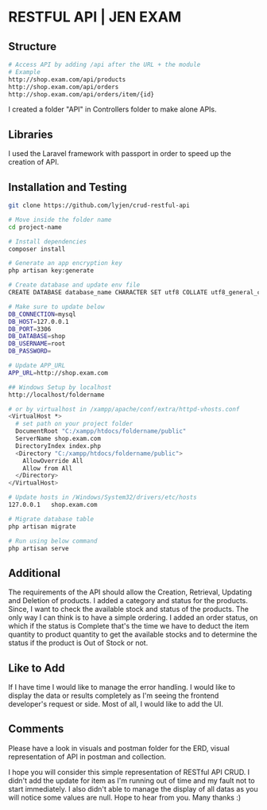 # RESTFUL API | JEN EXAM

## Structure

```bash
# Access API by adding /api after the URL + the module
# Example
http://shop.exam.com/api/products
http://shop.exam.com/api/orders
http://shop.exam.com/api/orders/item/{id}
````
I created a folder "API" in Controllers folder to make alone APIs.

## Libraries
I used the Laravel framework with passport in order to speed up the creation of API.

## Installation and Testing
````bash
git clone https://github.com/lyjen/crud-restful-api

# Move inside the folder name
cd project-name

# Install dependencies
composer install

# Generate an app encryption key
php artisan key:generate

# Create database and update env file
CREATE DATABASE database_name CHARACTER SET utf8 COLLATE utf8_general_ci;

# Make sure to update below
DB_CONNECTION=mysql
DB_HOST=127.0.0.1
DB_PORT=3306
DB_DATABASE=shop
DB_USERNAME=root
DB_PASSWORD=

# Update APP_URL 
APP_URL=http://shop.exam.com

## Windows Setup by localhost
http://localhost/foldername

# or by virtualhost in /xampp/apache/conf/extra/httpd-vhosts.conf
<VirtualHost *>
  # set path on your project folder
  DocumentRoot "C:/xampp/htdocs/foldername/public"
  ServerName shop.exam.com
  DirectoryIndex index.php
  <Directory "C:/xampp/htdocs/foldername/public">
    AllowOverride All
    Allow from All
  </Directory>
</VirtualHost>

# Update hosts in /Windows/System32/drivers/etc/hosts
127.0.0.1   shop.exam.com

# Migrate database table
php artisan migrate

# Run using below command
php artisan serve

````

## Additional

The requirements of the API should allow the Creation, Retrieval, Updating and Deletion of products. I added a category and status for the products. Since, I want to check the available stock and status of the products. The only way I can think is to have a simple ordering. I added an order status, on which if the status is Complete that's the time we have to deduct the item quantity to product quantity to get the available stocks and to determine the status if the product is Out of Stock or not.

## Like to Add
If I have time I would like to manage the error handling. I would like to display the data or results completely as I'm seeing the frontend developer's request or side. Most of all, I would like to add the UI.

## Comments
Please have a look in visuals and postman folder for the ERD, visual representation of API in postman and collection. 

I hope you will consider this simple representation of RESTful API CRUD. 
I didn't add the update for item as I'm running out of time and my fault not to start immediately. I also didn't able to manage the display of all datas as you will notice some values are null. Hope to hear from you. Many thanks :)
